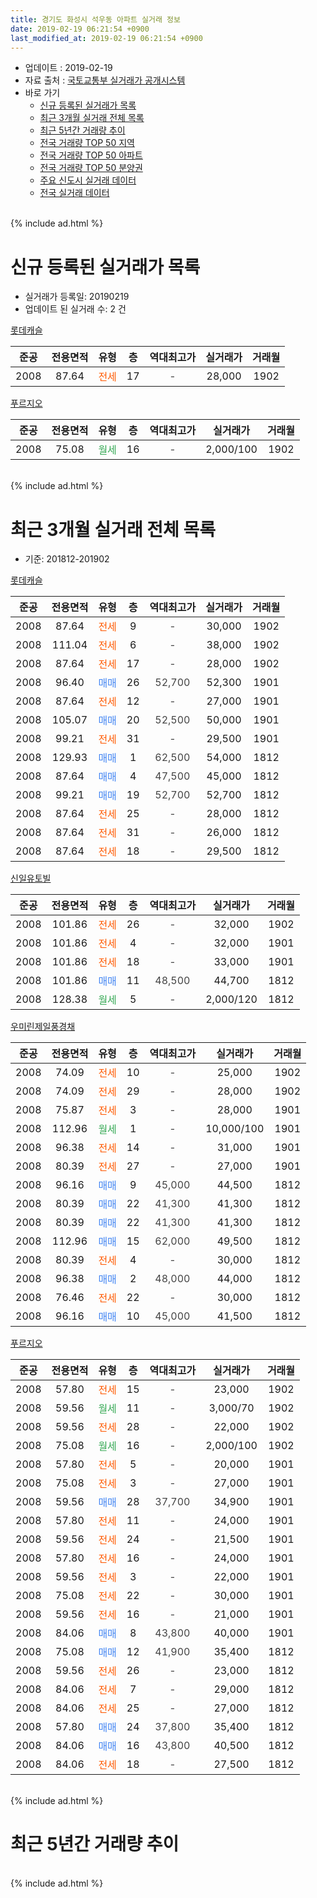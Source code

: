 ```yaml
---
title: 경기도 화성시 석우동 아파트 실거래 정보
date: 2019-02-19 06:21:54 +0900
last_modified_at: 2019-02-19 06:21:54 +0900
---
```


* 업데이트 : 2019-02-19
* 자료 출처 : [국토교통부 실거래가 공개시스템](http://rt.molit.go.kr)
* 바로 가기
    * [신규 등록된 실거래가 목록](#신규-등록된-실거래가-목록)
    * [최근 3개월 실거래 전체 목록](#최근-3개월-실거래-전체-목록)
    * [최근 5년간 거래량 추이](#최근-5년간-거래량-추이)
    * [전국 거래량 TOP 50 지역](https://inasie.github.io/apt-trade-info/최근-3개월-전국에서-가장-거래가-많이-발생한-지역)
    * [전국 거래량 TOP 50 아파트](https://inasie.github.io/apt-trade-info/최근-3개월-전국에서-가장-거래가-많이-발생한-아파트)
    * [전국 거래량 TOP 50 분양권](https://inasie.github.io/apt-trade-info/최근-3개월-전국에서-가장-거래가-많이-발생한-분양권)
    * [주요 신도시 실거래 데이터](https://inasie.github.io/apt-trade-info/주요-신도시)
    * [전국 실거래 데이터](https://inasie.github.io/apt-trade-info/전국)
<br>
{% include ad.html %}
<br>

# 신규 등록된 실거래가 목록
* 실거래가 등록일: 20190219
* 업데이트 된 실거래 수: 2 건


[롯데캐슬](https://search.naver.com/search.naver?query=%EA%B2%BD%EA%B8%B0%EB%8F%84+%ED%99%94%EC%84%B1%EC%8B%9C+%EC%84%9D%EC%9A%B0%EB%8F%99+%EB%A1%AF%EB%8D%B0%EC%BA%90%EC%8A%AC)

|준공|전용면적|유형|층|역대최고가|실거래가|거래월|
|:---:|:---:|:---:|:---:|:---:|:---:|:---:|
|2008|87.64|<span style="color:#ff5a00">전세</span>|17|<span style="color:#444444">-</span>|28,000|1902|

[푸르지오](https://search.naver.com/search.naver?query=%EA%B2%BD%EA%B8%B0%EB%8F%84+%ED%99%94%EC%84%B1%EC%8B%9C+%EC%84%9D%EC%9A%B0%EB%8F%99+%ED%91%B8%EB%A5%B4%EC%A7%80%EC%98%A4)

|준공|전용면적|유형|층|역대최고가|실거래가|거래월|
|:---:|:---:|:---:|:---:|:---:|:---:|:---:|
|2008|75.08|<span style="color:#34a853">월세</span>|16|<span style="color:#444444">-</span>|2,000/100|1902|


<br>
{% include ad.html %}
<br>

# 최근 3개월 실거래 전체 목록
* 기준: 201812-201902


[롯데캐슬](https://search.naver.com/search.naver?query=%EA%B2%BD%EA%B8%B0%EB%8F%84+%ED%99%94%EC%84%B1%EC%8B%9C+%EC%84%9D%EC%9A%B0%EB%8F%99+%EB%A1%AF%EB%8D%B0%EC%BA%90%EC%8A%AC)

|준공|전용면적|유형|층|역대최고가|실거래가|거래월|
|:---:|:---:|:---:|:---:|:---:|:---:|:---:|
|2008|87.64|<span style="color:#ff5a00">전세</span>|9|<span style="color:#444444">-</span>|30,000|1902|
|2008|111.04|<span style="color:#ff5a00">전세</span>|6|<span style="color:#444444">-</span>|38,000|1902|
|2008|87.64|<span style="color:#ff5a00">전세</span>|17|<span style="color:#444444">-</span>|28,000|1902|
|2008|96.40|<span style="color:#4285f3">매매</span>|26|<span style="color:#444444">52,700</span>|52,300|1901|
|2008|87.64|<span style="color:#ff5a00">전세</span>|12|<span style="color:#444444">-</span>|27,000|1901|
|2008|105.07|<span style="color:#4285f3">매매</span>|20|<span style="color:#444444">52,500</span>|50,000|1901|
|2008|99.21|<span style="color:#ff5a00">전세</span>|31|<span style="color:#444444">-</span>|29,500|1901|
|2008|129.93|<span style="color:#4285f3">매매</span>|1|<span style="color:#444444">62,500</span>|54,000|1812|
|2008|87.64|<span style="color:#4285f3">매매</span>|4|<span style="color:#444444">47,500</span>|45,000|1812|
|2008|99.21|<span style="color:#4285f3">매매</span>|19|<span style="color:#444444">52,700</span>|52,700|1812|
|2008|87.64|<span style="color:#ff5a00">전세</span>|25|<span style="color:#444444">-</span>|28,000|1812|
|2008|87.64|<span style="color:#ff5a00">전세</span>|31|<span style="color:#444444">-</span>|26,000|1812|
|2008|87.64|<span style="color:#ff5a00">전세</span>|18|<span style="color:#444444">-</span>|29,500|1812|

[신일유토빌](https://search.naver.com/search.naver?query=%EA%B2%BD%EA%B8%B0%EB%8F%84+%ED%99%94%EC%84%B1%EC%8B%9C+%EC%84%9D%EC%9A%B0%EB%8F%99+%EC%8B%A0%EC%9D%BC%EC%9C%A0%ED%86%A0%EB%B9%8C)

|준공|전용면적|유형|층|역대최고가|실거래가|거래월|
|:---:|:---:|:---:|:---:|:---:|:---:|:---:|
|2008|101.86|<span style="color:#ff5a00">전세</span>|26|<span style="color:#444444">-</span>|32,000|1902|
|2008|101.86|<span style="color:#ff5a00">전세</span>|4|<span style="color:#444444">-</span>|32,000|1901|
|2008|101.86|<span style="color:#ff5a00">전세</span>|18|<span style="color:#444444">-</span>|33,000|1901|
|2008|101.86|<span style="color:#4285f3">매매</span>|11|<span style="color:#444444">48,500</span>|44,700|1812|
|2008|128.38|<span style="color:#34a853">월세</span>|5|<span style="color:#444444">-</span>|2,000/120|1812|

[우미린제일풍경채](https://search.naver.com/search.naver?query=%EA%B2%BD%EA%B8%B0%EB%8F%84+%ED%99%94%EC%84%B1%EC%8B%9C+%EC%84%9D%EC%9A%B0%EB%8F%99+%EC%9A%B0%EB%AF%B8%EB%A6%B0%EC%A0%9C%EC%9D%BC%ED%92%8D%EA%B2%BD%EC%B1%84)

|준공|전용면적|유형|층|역대최고가|실거래가|거래월|
|:---:|:---:|:---:|:---:|:---:|:---:|:---:|
|2008|74.09|<span style="color:#ff5a00">전세</span>|10|<span style="color:#444444">-</span>|25,000|1902|
|2008|74.09|<span style="color:#ff5a00">전세</span>|29|<span style="color:#444444">-</span>|28,000|1902|
|2008|75.87|<span style="color:#ff5a00">전세</span>|3|<span style="color:#444444">-</span>|28,000|1901|
|2008|112.96|<span style="color:#34a853">월세</span>|1|<span style="color:#444444">-</span>|10,000/100|1901|
|2008|96.38|<span style="color:#ff5a00">전세</span>|14|<span style="color:#444444">-</span>|31,000|1901|
|2008|80.39|<span style="color:#ff5a00">전세</span>|27|<span style="color:#444444">-</span>|27,000|1901|
|2008|96.16|<span style="color:#4285f3">매매</span>|9|<span style="color:#444444">45,000</span>|44,500|1812|
|2008|80.39|<span style="color:#4285f3">매매</span>|22|<span style="color:#444444">41,300</span>|41,300|1812|
|2008|80.39|<span style="color:#4285f3">매매</span>|22|<span style="color:#444444">41,300</span>|41,300|1812|
|2008|112.96|<span style="color:#4285f3">매매</span>|15|<span style="color:#444444">62,000</span>|49,500|1812|
|2008|80.39|<span style="color:#ff5a00">전세</span>|4|<span style="color:#444444">-</span>|30,000|1812|
|2008|96.38|<span style="color:#4285f3">매매</span>|2|<span style="color:#444444">48,000</span>|44,000|1812|
|2008|76.46|<span style="color:#ff5a00">전세</span>|22|<span style="color:#444444">-</span>|30,000|1812|
|2008|96.16|<span style="color:#4285f3">매매</span>|10|<span style="color:#444444">45,000</span>|41,500|1812|

[푸르지오](https://search.naver.com/search.naver?query=%EA%B2%BD%EA%B8%B0%EB%8F%84+%ED%99%94%EC%84%B1%EC%8B%9C+%EC%84%9D%EC%9A%B0%EB%8F%99+%ED%91%B8%EB%A5%B4%EC%A7%80%EC%98%A4)

|준공|전용면적|유형|층|역대최고가|실거래가|거래월|
|:---:|:---:|:---:|:---:|:---:|:---:|:---:|
|2008|57.80|<span style="color:#ff5a00">전세</span>|15|<span style="color:#444444">-</span>|23,000|1902|
|2008|59.56|<span style="color:#34a853">월세</span>|11|<span style="color:#444444">-</span>|3,000/70|1902|
|2008|59.56|<span style="color:#ff5a00">전세</span>|28|<span style="color:#444444">-</span>|22,000|1902|
|2008|75.08|<span style="color:#34a853">월세</span>|16|<span style="color:#444444">-</span>|2,000/100|1902|
|2008|57.80|<span style="color:#ff5a00">전세</span>|5|<span style="color:#444444">-</span>|20,000|1901|
|2008|75.08|<span style="color:#ff5a00">전세</span>|3|<span style="color:#444444">-</span>|27,000|1901|
|2008|59.56|<span style="color:#4285f3">매매</span>|28|<span style="color:#444444">37,700</span>|34,900|1901|
|2008|57.80|<span style="color:#ff5a00">전세</span>|11|<span style="color:#444444">-</span>|24,000|1901|
|2008|59.56|<span style="color:#ff5a00">전세</span>|24|<span style="color:#444444">-</span>|21,500|1901|
|2008|57.80|<span style="color:#ff5a00">전세</span>|16|<span style="color:#444444">-</span>|24,000|1901|
|2008|59.56|<span style="color:#ff5a00">전세</span>|3|<span style="color:#444444">-</span>|22,000|1901|
|2008|75.08|<span style="color:#ff5a00">전세</span>|22|<span style="color:#444444">-</span>|30,000|1901|
|2008|59.56|<span style="color:#ff5a00">전세</span>|16|<span style="color:#444444">-</span>|21,000|1901|
|2008|84.06|<span style="color:#4285f3">매매</span>|8|<span style="color:#444444">43,800</span>|40,000|1901|
|2008|75.08|<span style="color:#4285f3">매매</span>|12|<span style="color:#444444">41,900</span>|35,400|1812|
|2008|59.56|<span style="color:#ff5a00">전세</span>|26|<span style="color:#444444">-</span>|23,000|1812|
|2008|84.06|<span style="color:#ff5a00">전세</span>|7|<span style="color:#444444">-</span>|29,000|1812|
|2008|84.06|<span style="color:#ff5a00">전세</span>|25|<span style="color:#444444">-</span>|27,000|1812|
|2008|57.80|<span style="color:#4285f3">매매</span>|24|<span style="color:#444444">37,800</span>|35,400|1812|
|2008|84.06|<span style="color:#4285f3">매매</span>|16|<span style="color:#444444">43,800</span>|40,500|1812|
|2008|84.06|<span style="color:#ff5a00">전세</span>|18|<span style="color:#444444">-</span>|27,500|1812|


<br>
{% include ad.html %}
<br>

# 최근 5년간 거래량 추이


<div style="width:100%;">
    <canvas id="deal_progress" height="200"></canvas>
</div>

<script>
new Chart(document.getElementById("deal_progress"), {
    type: 'line',
    data: {
        labels: ['201402','201403','201404','201405','201406','201407','201408','201409','201410','201411','201412','201501','201502','201503','201504','201505','201506','201507','201508','201509','201510','201511','201512','201601','201602','201603','201604','201605','201606','201607','201608','201609','201610','201611','201612','201701','201702','201703','201704','201705','201706','201707','201708','201709','201710','201711','201712','201801','201802','201803','201804','201805','201806','201807','201808','201809','201810','201811','201812','201901','201902'],
        datasets: [{
            label: '매매',
            pointRadius: 1,
            data: [30, 25, 23, 25, 18, 23, 39, 56, 48, 43, 43, 34, 36, 41, 62, 59, 35, 39, 36, 34, 38, 21, 21, 11, 22, 21, 17, 32, 39, 32, 40, 66, 77, 32, 35, 13, 11, 24, 25, 23, 29, 18, 17, 17, 13, 17, 15, 6, 22, 31, 25, 34, 31, 28, 73, 70, 21, 3, 13, 4, 0],
            borderColor: "rgba(255, 201, 14, 1)",
            backgroundColor: "rgba(255, 201, 14, 0.5)",
            fill: false,
            lineTension: 0
        },{
            label: '전월세',
            pointRadius: 1,
            data: [34, 32, 25, 35, 26, 34, 33, 46, 67, 68, 69, 56, 55, 45, 43, 31, 23, 28, 40, 21, 31, 24, 34, 27, 30, 21, 25, 24, 35, 26, 24, 19, 38, 35, 45, 33, 40, 29, 19, 18, 15, 18, 25, 27, 18, 32, 34, 27, 28, 28, 14, 23, 21, 22, 32, 21, 29, 23, 10, 16, 10],
            borderColor: "rgba(0, 141, 185, 1)",
            backgroundColor: "rgba(0, 141, 185, 0.5)",
            fill: false,
            lineTension: 0
        }
        ]
    },
    options: {
        responsive: true,
        title: {
            display: false
        },
        tooltips: {
            mode: 'index',
            intersect: false
        },
        hover: {
            mode: 'nearest',
            intersect: true
        },
        scales: {
            xAxes: [{
                display: true,
                scaleLabel: {
                    display: true,
                    labelString: '년/월'
                }
            }],
            yAxes: [{
                display: true,
                ticks: {
                    suggestedMin: 0,
                },
                scaleLabel: {
                    display: true,
                    labelString: '실거래 수'
                }
            }]
        }
    }
});

</script>


<br>
{% include ad.html %}
<br>

